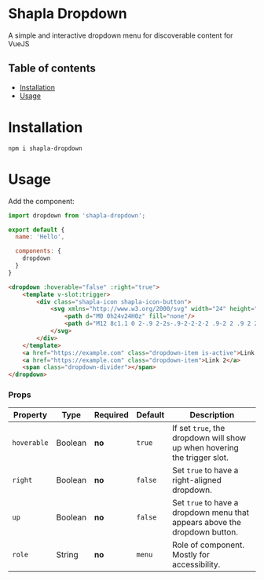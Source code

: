 # Shapla Dropdown
A simple and interactive dropdown menu for discoverable content for VueJS

## Table of contents

- [Installation](#installation)
- [Usage](#usage)

# Installation

```
npm i shapla-dropdown
```

# Usage
Add the component:

```js
import dropdown from 'shapla-dropdown';

export default {
  name: 'Hello',

  components: {
    dropdown
  }
}

```

```html
<dropdown :hoverable="false" :right="true">
    <template v-slot:trigger>
        <div class="shapla-icon shapla-icon-button">
            <svg xmlns="http://www.w3.org/2000/svg" width="24" height="24" viewBox="0 0 24 24">
                <path d="M0 0h24v24H0z" fill="none"/>
                <path d="M12 8c1.1 0 2-.9 2-2s-.9-2-2-2-2 .9-2 2 .9 2 2 2zm0 2c-1.1 0-2 .9-2 2s.9 2 2 2 2-.9 2-2-.9-2-2-2zm0 6c-1.1 0-2 .9-2 2s.9 2 2 2 2-.9 2-2-.9-2-2-2z" fill="currentColor"/>
            </svg>
        </div>
    </template>
    <a href="https://example.com" class="dropdown-item is-active">Link 1</a>
    <a href="https://example.com" class="dropdown-item">Link 2</a>
    <span class="dropdown-divider"></span>
</dropdown>
```

### Props
| Property      | Type      | Required  | Default   | Description
|---------------|-----------|-----------|-----------|---------------------------------------------------------------------------
| `hoverable`   | Boolean   | **no**    | `true`    | If set `true`, the dropdown will show up when hovering the trigger slot.
| `right`       | Boolean   | **no**    | `false`   | Set `true` to have a right-aligned dropdown.
| `up`          | Boolean   | **no**    | `false`   | Set `true` to have a dropdown menu that appears above the dropdown button.
| `role`        | String    | **no**    | `menu`    | Role of component. Mostly for accessibility.
